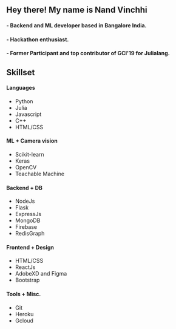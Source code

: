 ## Hey there! My name is Nand Vinchhi 
#### - Backend and ML developer based in Bangalore India.
#### - Hackathon enthusiast.
#### - Former Participant and top contributor of GCI'19 for Julialang.

## Skillset
#### Languages
- Python
- Julia
- Javascript
- C++
- HTML/CSS

#### ML + Camera vision
- Scikit-learn
- Keras
- OpenCV
- Teachable Machine

#### Backend + DB
- NodeJs
- Flask
- ExpressJs
- MongoDB
- Firebase
- RedisGraph

#### Frontend + Design
- HTML/CSS
- ReactJs
- AdobeXD and Figma
- Bootstrap

#### Tools + Misc.
- Git
- Heroku
- Gcloud



<!--
**NandVinchhi/NandVinchhi** is a ✨ _special_ ✨ repository because its `README.md` (this file) appears on your GitHub profile.

Here are some ideas to get you started:

- 🔭 I’m currently working on ...
- 🌱 I’m currently learning ...
- 👯 I’m looking to collaborate on ...
- 🤔 I’m looking for help with ...
- 💬 Ask me about ...
- 📫 How to reach me: ...
- 😄 Pronouns: ...
- ⚡ Fun fact: ...
-->
